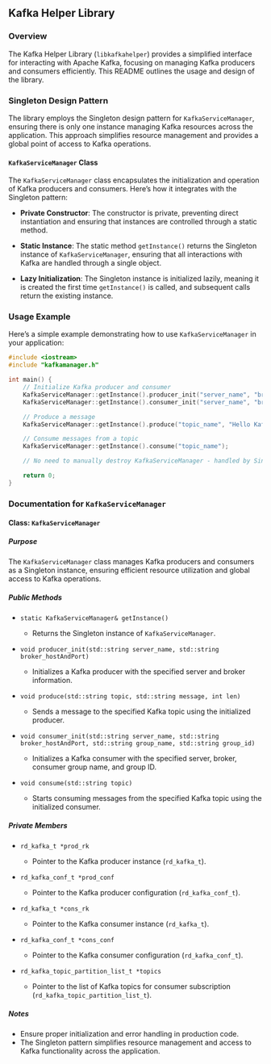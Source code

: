 ## Kafka Helper Library

### Overview

The Kafka Helper Library (`libkafkahelper`) provides a simplified interface for interacting with Apache Kafka, focusing on managing Kafka producers and consumers efficiently. This README outlines the usage and design of the library.

### Singleton Design Pattern

The library employs the Singleton design pattern for `KafkaServiceManager`, ensuring there is only one instance managing Kafka resources across the application. This approach simplifies resource management and provides a global point of access to Kafka operations.

#### `KafkaServiceManager` Class

The `KafkaServiceManager` class encapsulates the initialization and operation of Kafka producers and consumers. Here’s how it integrates with the Singleton pattern:

- **Private Constructor**: The constructor is private, preventing direct instantiation and ensuring that instances are controlled through a static method.
  
- **Static Instance**: The static method `getInstance()` returns the Singleton instance of `KafkaServiceManager`, ensuring that all interactions with Kafka are handled through a single object.
  
- **Lazy Initialization**: The Singleton instance is initialized lazily, meaning it is created the first time `getInstance()` is called, and subsequent calls return the existing instance.

### Usage Example

Here’s a simple example demonstrating how to use `KafkaServiceManager` in your application:

```cpp
#include <iostream>
#include "kafkamanager.h"

int main() {
    // Initialize Kafka producer and consumer
    KafkaServiceManager::getInstance().producer_init("server_name", "broker_hostAndPort");
    KafkaServiceManager::getInstance().consumer_init("server_name", "broker_hostAndPort", "group_name", "group_id");

    // Produce a message
    KafkaServiceManager::getInstance().produce("topic_name", "Hello Kafka!", strlen("Hello Kafka!"));

    // Consume messages from a topic
    KafkaServiceManager::getInstance().consume("topic_name");

    // No need to manually destroy KafkaServiceManager - handled by Singleton destructor

    return 0;
}
```

### Documentation for `KafkaServiceManager`

#### Class: `KafkaServiceManager`

##### Purpose

The `KafkaServiceManager` class manages Kafka producers and consumers as a Singleton instance, ensuring efficient resource utilization and global access to Kafka operations.

##### Public Methods

- `static KafkaServiceManager& getInstance()`
  - Returns the Singleton instance of `KafkaServiceManager`.
  
- `void producer_init(std::string server_name, std::string broker_hostAndPort)`
  - Initializes a Kafka producer with the specified server and broker information.
  
- `void produce(std::string topic, std::string message, int len)`
  - Sends a message to the specified Kafka topic using the initialized producer.
  
- `void consumer_init(std::string server_name, std::string broker_hostAndPort, std::string group_name, std::string group_id)`
  - Initializes a Kafka consumer with the specified server, broker, consumer group name, and group ID.
  
- `void consume(std::string topic)`
  - Starts consuming messages from the specified Kafka topic using the initialized consumer.

##### Private Members

- `rd_kafka_t *prod_rk`
  - Pointer to the Kafka producer instance (`rd_kafka_t`).

- `rd_kafka_conf_t *prod_conf`
  - Pointer to the Kafka producer configuration (`rd_kafka_conf_t`).

- `rd_kafka_t *cons_rk`
  - Pointer to the Kafka consumer instance (`rd_kafka_t`).

- `rd_kafka_conf_t *cons_conf`
  - Pointer to the Kafka consumer configuration (`rd_kafka_conf_t`).

- `rd_kafka_topic_partition_list_t *topics`
  - Pointer to the list of Kafka topics for consumer subscription (`rd_kafka_topic_partition_list_t`).

##### Notes

- Ensure proper initialization and error handling in production code.
- The Singleton pattern simplifies resource management and access to Kafka functionality across the application.

